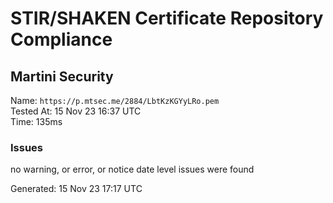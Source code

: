 # STIR/SHAKEN Certificate Repository Compliance

## Martini Security

Name: `https://p.mtsec.me/2884/LbtKzKGYyLRo.pem`\
Tested At: 15 Nov 23 16:37 UTC\
Time: 135ms

### Issues

no warning, or error, or notice date level issues were found

Generated: 15 Nov 23 17:17 UTC